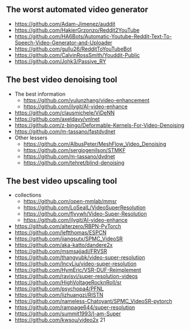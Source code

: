 ## The worst automated video generator
- https://github.com/Adam-Jimenez/auddit
- https://github.com/HakierGrzonzo/Reddit2YouTube
- https://github.com/HA6Bots/Automatic-Youtube-Reddit-Text-To-Speech-Video-Generator-and-Uploader
- https://github.com/gullu26/RedditToYouTubeBot
- https://github.com/CalvinRossSmith/Youddit-Public
- https://github.com/Johk3/Passive_RY

## The best video denoising tool
- The best information
  - https://github.com/yulunzhang/video-enhancement
  - https://github.com/jlygit/AI-video-enhance
- https://github.com/clausmichele/ViDeNN
- https://github.com/axeldavy/vnlnet
- https://github.com/z-bingo/Deformable-Kernels-For-Video-Denoising
- https://github.com/m-tassano/fastdvdnet
- Other lessers
  - https://github.com/AlbusPeter/MeshFlow_Video_Denoising
  - https://github.com/sergiogenilson/STMKF
  - https://github.com/m-tassano/dvdnet
  - https://github.com/tehret/blind-denoising

## The best video upscaling tool
- collections 
  - https://github.com/open-mmlab/mmsr
  - https://github.com/LoSealL/VideoSuperResolution
  - https://github.com/flyywh/Video-Super-Resolution
  - https://github.com/jlygit/AI-video-enhance
- https://github.com/alterzero/RBPN-PyTorch
- https://github.com/leftthomas/ESPCN
- https://github.com/jiangsutx/SPMC_VideoSR
- https://github.com/aka-katto/dandere2x
- https://github.com/msmsajjadi/FRVSR
- https://github.com/thangvubk/video-super-resolution
- https://github.com/IncyLiu/video-super-resolution
- https://github.com/HymEric/VSR-DUF-Reimplement
- https://github.com/ravisvi/super-resolution-videos
- https://github.com/HighVoltageRocknRoll/sr
- https://github.com/psychopa4/PFNL
- https://github.com/lizhuangzi/RISTN
- https://github.com/nameless-Chatoyant/SPMC_VideoSR-pytorch
- https://github.com/rampage644/super-resolution
- https://github.com/summit1993/I-am-Super
- https://github.com/kwsou/video2x 21
